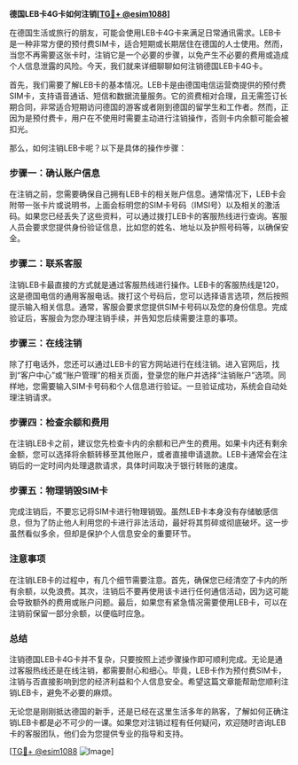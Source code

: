 **德国LEB卡4G卡如何注销[[TG💪+ @esim1088](https://t.me/s/esim1088)]**

在德国生活或旅行的朋友，可能会使用LEB卡4G卡来满足日常通讯需求。LEB卡是一种非常方便的预付费SIM卡，适合短期或长期居住在德国的人士使用。然而，当您不再需要这张卡时，注销它是一个必要的步骤，以免产生不必要的费用或造成个人信息泄露的风险。今天，我们就来详细聊聊如何注销德国LEB卡4G卡。

首先，我们需要了解LEB卡的基本情况。LEB卡是由德国电信运营商提供的预付费SIM卡，支持语音通话、短信和数据流量服务。它的资费相对合理，且无需签订长期合同，非常适合短期访问德国的游客或者刚到德国的留学生和工作者。然而，正因为是预付费卡，用户在不使用时需要主动进行注销操作，否则卡内余额可能会被扣光。

那么，如何注销LEB卡呢？以下是具体的操作步骤：

### 步骤一：确认账户信息

在注销之前，您需要确保自己拥有LEB卡的相关账户信息。通常情况下，LEB卡会附带一张卡片或说明书，上面会标明您的SIM卡号码（IMSI号）以及相关的激活码。如果您已经丢失了这些资料，可以通过拨打LEB卡的客服热线进行查询。客服人员会要求您提供身份验证信息，比如您的姓名、地址以及护照号码等，以确保安全。

### 步骤二：联系客服

注销LEB卡最直接的方式就是通过客服热线进行操作。LEB卡的客服热线是120，这是德国电信的通用客服电话。拨打这个号码后，您可以选择语言选项，然后按照提示输入相关信息。通常，客服会要求您提供SIM卡号码以及您的身份信息。完成验证后，客服会为您办理注销手续，并告知您后续需要注意的事项。

### 步骤三：在线注销

除了打电话外，您还可以通过LEB卡的官方网站进行在线注销。进入官网后，找到“客户中心”或“账户管理”的相关页面，登录您的账户并选择“注销账户”选项。同样地，您需要输入SIM卡号码和个人信息进行验证。一旦验证成功，系统会自动处理注销请求。

### 步骤四：检查余额和费用

在注销LEB卡之前，建议您先检查卡内的余额和已产生的费用。如果卡内还有剩余金额，您可以选择将余额转移至其他账户，或者直接申请退款。LEB卡通常会在注销后的一定时间内处理退款请求，具体时间取决于银行转账的速度。

### 步骤五：物理销毁SIM卡

完成注销后，不要忘记将SIM卡进行物理销毁。虽然LEB卡本身没有存储敏感信息，但为了防止他人利用您的卡进行非法活动，最好将其剪碎或彻底破坏。这一步虽然看似多余，但却是保护个人信息安全的重要环节。

### 注意事项

在注销LEB卡的过程中，有几个细节需要注意。首先，确保您已经清空了卡内的所有余额，以免浪费。其次，注销后不要再使用该卡进行任何通信活动，因为这可能会导致额外的费用或账户问题。最后，如果您有紧急情况需要使用LEB卡，可以在注销前保留一部分余额，以便临时应急。

### 总结

注销德国LEB卡4G卡并不复杂，只要按照上述步骤操作即可顺利完成。无论是通过客服热线还是在线注销，都需要耐心和细心。毕竟，LEB卡作为预付费SIM卡，注销与否直接影响到您的经济利益和个人信息安全。希望这篇文章能帮助您顺利注销LEB卡，避免不必要的麻烦。

无论您是刚刚抵达德国的新手，还是已经在这里生活多年的熟客，了解如何正确注销LEB卡都是必不可少的一课。如果您对注销过程有任何疑问，欢迎随时咨询LEB卡的客服团队，他们会为您提供专业的指导和支持。

[[TG💪+ @esim1088](https://t.me/s/esim1088) ![Image](https://i.postimg.cc/4NQfJmqS/Snipaste-2025-05-13-00-14-12.png)]